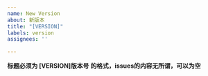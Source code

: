 ```yaml
---
name: New Version
about: 新版本
title: "[VERSION]"
labels: version
assignees: ''

---
```


**标题必须为 [VERSION]版本号  的格式，issues的内容无所谓，可以为空**
